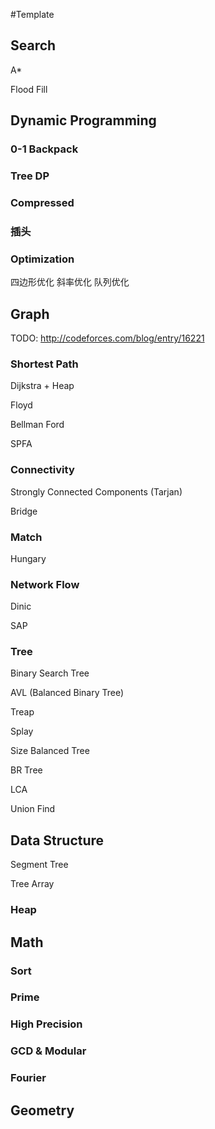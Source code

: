 #Template 

## Search

A*

Flood Fill

## Dynamic Programming


### 0-1 Backpack

### Tree DP

### Compressed

### 插头

### Optimization

四边形优化
斜率优化
队列优化


## Graph

TODO: http://codeforces.com/blog/entry/16221

### Shortest Path

Dijkstra + Heap

Floyd

Bellman Ford

SPFA

### Connectivity

Strongly Connected Components (Tarjan)

Bridge

### Match

Hungary

### Network Flow

Dinic

SAP


### Tree

Binary Search Tree

AVL (Balanced Binary Tree)

Treap

Splay

Size Balanced Tree

BR Tree

LCA

Union Find


## Data Structure

Segment Tree

Tree Array

### Heap


## Math

### Sort

### Prime

### High Precision

### GCD & Modular

### Fourier

## Geometry


